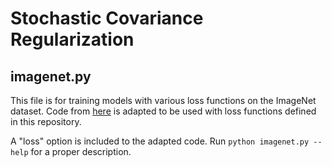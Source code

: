# Stochastic Covariance Regularization

## imagenet.py

This file is for training models with various loss functions on the ImageNet dataset.
Code from [here](https://github.com/pytorch/examples/tree/main/imagenet) is adapted 
to be used with loss functions defined in this repository.

A "loss" option is included to the adapted code. Run ```python imagenet.py --help```
for a proper description.
